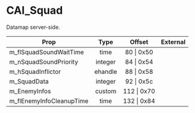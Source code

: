 # CAI_Squad
Datamap server-side.

|Prop|Type|Offset|External|
|---|:-:|:-:|--:|
|m_flSquadSoundWaitTime|time|80 \| 0x50||
|m_nSquadSoundPriority|integer|84 \| 0x54||
|m_hSquadInflictor|ehandle|88 \| 0x58||
|m_SquadData|integer|92 \| 0x5c||
|m_EnemyInfos|custom|112 \| 0x70||
|m_flEnemyInfoCleanupTime|time|132 \| 0x84||
